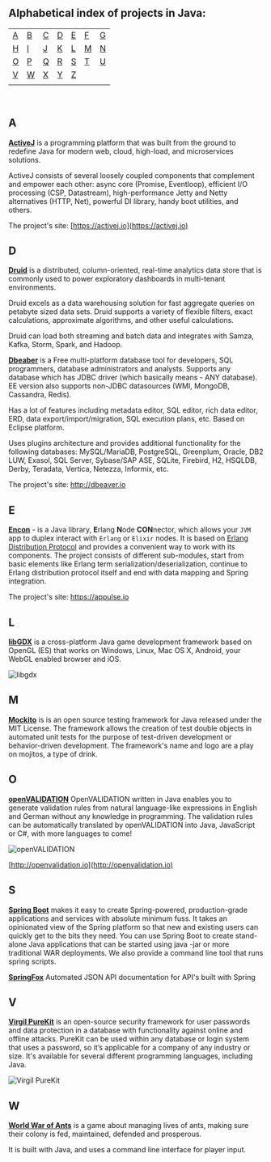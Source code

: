 ## Alphabetical index of projects in Java:

|       |       |       |       |       |       |       |
|---    |---    |---    |---    |---    |---    |    ---|
|[A](#a)|[B](#b)|[C](#c)|[D](#d)|[E](#e)|[F](#f)|[G](#g)|
|[H](#h)|[I](#i)|[J](#j)|[K](#k)|[L](#l)|[M](#m)|[N](#n)|
|[O](#o)|[P](#p)|[Q](#q)|[R](#r)|[S](#s)|[T](#t)|[U](#u)|
|[V](#v)|[W](#w)|[X](#x)|[Y](#y)|[Z](#z)|       |       |
|       |       |       |       |       |       |       |

<br>

## A

[**ActiveJ**](https://github.com/activej/activej) is a programming platform that was built from the ground to redefine Java for modern web, cloud, high-load, and microservices solutions.
                                                  
ActiveJ consists of several loosely coupled components that complement and empower each other: async core (Promise, Eventloop), efficient I/O processing (CSP, Datastream), high-performance Jetty and Netty alternatives (HTTP, Net), powerful DI library, handy boot utilities, and others.

The project's site: [https://activej.io](https://activej.io)

## D

[**Druid**](https://github.com/druid-io/druid) is a distributed, column-oriented, real-time analytics data store that is commonly used to power exploratory dashboards in multi-tenant environments.

Druid excels as a data warehousing solution for fast aggregate queries on petabyte sized data sets. Druid supports a variety of flexible filters, exact calculations, approximate algorithms, and other useful calculations.

Druid can load both streaming and batch data and integrates with Samza, Kafka, Storm, Spark, and Hadoop.

[**Dbeaber**](https://github.com/dbeaver/dbeaver) is a Free multi-platform database tool for developers, SQL programmers, database administrators and analysts. Supports any database which has JDBC driver (which basically means - ANY database). EE version also supports non-JDBC datasources (WMI, MongoDB, Cassandra, Redis).

Has a lot of features including metadata editor, SQL editor, rich data editor, ERD, data export/import/migration, SQL execution plans, etc.
Based on Eclipse platform.
 
Uses plugins architecture and provides additional functionality for the following databases: MySQL/MariaDB, PostgreSQL, Greenplum, Oracle, DB2 LUW, Exasol, SQL Server, Sybase/SAP ASE, SQLite, Firebird, H2, HSQLDB, Derby, Teradata, Vertica, Netezza, Informix, etc.

The project's site: http://dbeaver.io

## E

[**Encon**](https://github.com/appulse-projects/encon-java) - is a Java library, **E**rlang **N**ode **CON**nector, which allows your `JVM` app to duplex interact with `Erlang` or `Elixir` nodes. It is based on [Erlang Distribution Protocol](http://erlang.org/doc/apps/erts/erl_dist_protocol.html) and provides a convenient way to work with its components. The project consists of different sub-modules, start from basic elements like Erlang term serialization/deserialization, continue to Erlang distribution protocol itself and end with data mapping and Spring integration.

The project's site: https://appulse.io

## L

[**libGDX**](https://github.com/libgdx/libgdx) is a cross-platform Java game development framework based on OpenGL (ES) that works on Windows, Linux, Mac OS X, Android, your WebGL enabled browser and iOS.

![libgdx](https://camo.githubusercontent.com/f70f169cab179f13f70e892b3251e6f2032be66d/687474703a2f2f6c69626764782e6261646c6f67696367616d65732e636f6d2f696d672f6c6f676f2e706e67)

## M
[**Mockito**](https://github.com/mockito/mockito) is
is an open source testing framework for Java released under the MIT License. The framework allows the creation of test double objects in automated unit tests for the purpose of test-driven development or behavior-driven development. The framework's name and logo are a play on mojitos, a type of drink.

## O

[**openVALIDATION**](https://github.com/openvalidation/openvalidation) OpenVALIDATION written in Java enables you to generate validation rules from natural language-like expressions in English and German without any knowledge in programming. The validation rules can be automatically translated by openVALIDATION into Java, JavaScript or C#, with more languages to come!

![openVALIDATION](https://raw.githubusercontent.com/openvalidation/openvalidation/master/docs/first-screen.png)

[http://openvalidation.io](http://openvalidation.io)

## S

[**Spring Boot**](https://github.com/spring-projects/spring-boot) makes it easy to create Spring-powered, production-grade applications and services with absolute minimum fuss. It takes an opinionated view of the Spring platform so that new and existing users can quickly get to the bits they need. You can use Spring Boot to create stand-alone Java applications that can be started using java -jar or more traditional WAR deployments. We also provide a command line tool that runs spring scripts.

[**SpringFox**](https://github.com/springfox/springfox) Automated JSON API documentation for API's built with Spring

## V

[**Virgil PureKit**](https://github.com/VirgilSecurity/virgil-purekit-java) is an open-source security framework for user passwords and data protection in a database with functionality against online and offline attacks. PureKit can be used within any database or login system that uses a password, so it’s applicable for a company of any industry or size. It's available for several different programming languages, including Java.

![Virgil PureKit](https://cdn.virgilsecurity.com/assets/images/github/logos/purekit/PureKit_product.png)

## W
[**World War of Ants**](https://github.com/warofants/wwa) is a game about managing lives of ants, making sure their colony is fed, maintained, defended and prosperous. 

It is built with Java, and uses a command line interface for player input.
